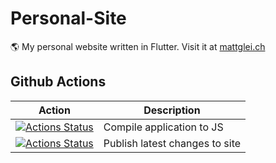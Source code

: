 # Personal-Site

🌎 My personal website written in Flutter. Visit it at [mattglei.ch](https://mattglei.ch)

## Github Actions

| **Action**                                                                                                                                                  | **Description**                |
| ----------------------------------------------------------------------------------------------------------------------------------------------------------- | ------------------------------ |
| [![Actions Status](https://github.com/Matt-Gleich/Personal-Site/workflows/Flutter%20Build/badge.svg)](https://github.com/Matt-Gleich/Personal-Site/actions) | Compile application to JS      |
| [![Actions Status](https://github.com/Matt-Gleich/Personal-Site/workflows/Publish/badge.svg)](https://github.com/Matt-Gleich/Personal-Site/actions)         | Publish latest changes to site |  | Deploy changes to site |
